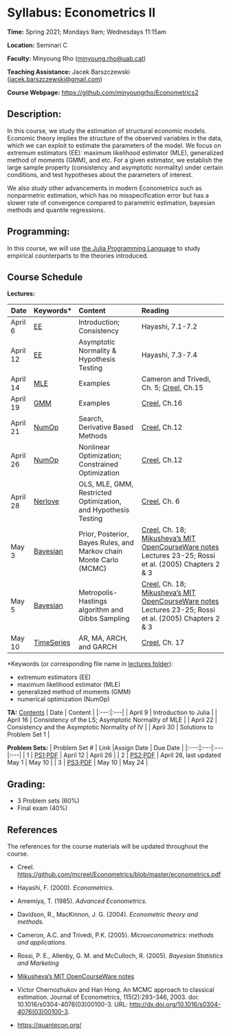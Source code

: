 # Syllabus: Econometrics II 

**Time:** Spring 2021; Mondays 9am; Wednesdays 11:15am

**Location:** Seminari C

**Faculty:** Minyoung Rho (minyoung.rho@uab.cat)

**Teaching Assistance:** Jacek Barszczewski (jacek.barszczewski@gmail.com)


**Course Webpage:** https://github.com/minyoungrho/Econometrics2

## Description:
In this course, we study the estimation of structural economic models. Economic theory implies the structure of the observed variables in the data, which we can exploit to estimate the parameters of the model. We focus on extremum estimators (EE): maximum likelihood estimator (MLE), generalized method of moments (GMM), and etc. For a given estimator, we establish the large sample property (consistency and asymptotic normality) under certain conditions, and test hypotheses about the parameters of interest. 

We also study other advancements in modern Econometrics such as  nonparmetric estimation, which has no misspecification error but has a slower rate of convergence compared to parametric estimation, bayesian methods and quantile regressions.

## Programming:
In this course, we will use [the Julia Programming Language](https://julialang.org/) to study empirical counterparts to the theories introduced.

## Course Schedule

**Lectures:**

| Date | Keywords* |  Content | Reading  |
|---|:---|:---|:---|
| April 6 | [EE](https://github.com/minyoungrho/Econometrics2/blob/main/lectures/EE.ipynb) | Introduction; Consistency  | Hayashi, 7.1-7.2  |   
| April 12 | [EE](https://github.com/minyoungrho/Econometrics2/blob/main/lectures/EE.ipynb) | Asymptotic Normality & Hypothesis Testing | Hayashi, 7.3-7.4  |
| April 14 | [MLE](https://github.com/minyoungrho/Econometrics2/blob/main/lectures/MLE.ipynb) | Examples | Cameron and Trivedi, Ch. 5; [Creel](https://github.com/mcreel/Econometrics/blob/master/econometrics.pdf), Ch.15  | 
| April 19 | [GMM](https://github.com/minyoungrho/Econometrics2/blob/main/lectures/GMM.ipynb) | Examples | [Creel](https://github.com/mcreel/Econometrics/blob/master/econometrics.pdf), Ch.16  | 
| April 21 | [NumOp](https://github.com/minyoungrho/Econometrics2/blob/main/lectures/NumOp.ipynb) | Search, Derivative Based Methods | [Creel](https://github.com/mcreel/Econometrics/blob/master/econometrics.pdf), Ch.12  | 
| April 26 | [NumOp](https://github.com/minyoungrho/Econometrics2/blob/main/lectures/NumOp.ipynb) | Nonlinear Optimization; Constrained Optimization | [Creel](https://github.com/mcreel/Econometrics/blob/master/econometrics.pdf), Ch.12  | 
| April 28 | [Nerlove](https://github.com/minyoungrho/Econometrics2/blob/main/lectures/Nerlove.ipynb) | OLS, MLE, GMM, Restricted Optimization, and Hypothesis Testing | [Creel](https://github.com/mcreel/Econometrics/blob/master/econometrics.pdf), Ch. 6   | 
| May 3 | [Bayesian](https://github.com/minyoungrho/Econometrics2/blob/main/lectures/Bayesian.ipynb) | Prior, Posterior, Bayes Rules, and Markov chain Monte Carlo (MCMC) | [Creel](https://github.com/mcreel/Econometrics/blob/master/econometrics.pdf), Ch. 18; [Mikusheva’s MIT OpenCourseWare notes](https://ocw.mit.edu/courses/economics/14-384-time-series-analysis-fall-2013/lecture-notes/) Lectures 23-25; Rossi et al. (2005) Chapters 2 & 3  | 
| May 5 | [Bayesian](https://github.com/minyoungrho/Econometrics2/blob/main/lectures/Bayesian.ipynb) | Metropolis-Hastings algorithm and Gibbs Sampling | [Creel](https://github.com/mcreel/Econometrics/blob/master/econometrics.pdf), Ch. 18; [Mikusheva’s MIT OpenCourseWare notes](https://ocw.mit.edu/courses/economics/14-384-time-series-analysis-fall-2013/lecture-notes/) Lectures 23-25; Rossi et al. (2005) Chapters 2 & 3  | 
| May 10 | [TimeSeries](https://github.com/minyoungrho/Econometrics2/blob/main/lectures/TimeSeries.ipynb) | AR, MA, ARCH, and GARCH | [Creel](https://github.com/mcreel/Econometrics/blob/master/econometrics.pdf), Ch. 17 | 


*Keywords (or corresponding file name in [lectures folder](https://github.com/minyoungrho/Econometrics2/tree/main/lectures)): 
  - extremum estimators (EE)
  - maximum likelihood estimator (MLE)
  - generalized method of moments (GMM)
  - numerical optimization (NumOp)



**TA:**
[Contents](https://drive.google.com/drive/folders/1fxlpdpmILn8Dj9zYJe7VzHwOdA4nUW6s?usp=sharing)
| Date | Content |
|:---:|:---|
| April 9 | Introduction to Julia | 
| April 16 | Consistency of the LS; Asymptotic Normality of MLE | 
| April 22 | Consistency and the Asymptotic Normality of IV |
| April 30 | Solutions to Problem Set 1 |


**Problem Sets:**
| Problem Set # | Link |Assign Date |  Due Date |
|:---:|:---|:---|:---|
| 1 | [PS1](https://github.com/minyoungrho/Econometrics2/blob/main/ps/ps1.ipynb);[PDF](https://github.com/minyoungrho/Econometrics2/blob/main/ps/ps1.pdf) | April 12 | April 26 |
| 2 | [PS2](https://github.com/minyoungrho/Econometrics2/blob/main/ps/ps2.ipynb);[PDF](https://github.com/minyoungrho/Econometrics2/blob/main/ps/ps2.pdf) | April 26, last updated May 1 | May 10 |
| 3 | [PS3](https://github.com/minyoungrho/Econometrics2/blob/main/ps/ps3.ipynb);[PDF](https://github.com/minyoungrho/Econometrics2/blob/main/ps/ps3.pdf) | May 10 | May 24 |

## Grading: 
- 3 Problem sets (60%)
- Final exam (40%)

## References
The references for the course materials will be updated throughout the course.
- Creel. https://github.com/mcreel/Econometrics/blob/master/econometrics.pdf
- Hayashi, F. (2000). *Econometrics.*
- Amemiya, T. (1985). *Advanced Econometrics.*
- Davidson, R., MacKinnon, J. G. (2004). *Econometric theory and methods.*
- Cameron, A.C. and Trivedi, P.K. (2005). *Microeconometrics: methods and applications.*
- Rossi, P. E., Allenby, G. M. and McCulloch, R. (2005). *Bayesian Statistics and Marketing*
- [Mikusheva’s MIT OpenCourseWare notes](https://ocw.mit.edu/courses/economics/14-384-time-series-analysis-fall-2013/lecture-notes/)
- Victor Chernozhukov and Han Hong. An MCMC approach to classical estimation. Journal of
Econometrics, 115(2):293–346, 2003. doi: 10.1016/s0304-4076(03)00100-3. URL: http://dx.doi.org/10.1016/s0304-4076(03)00100-3.

- https://quantecon.org/

